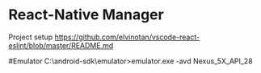 # React-Native Manager

Project setup https://github.com/elvinotan/vscode-react-eslint/blob/master/README.md</br>

#Emulator
C:\android-sdk\emulator>emulator.exe -avd Nexus_5X_API_28
